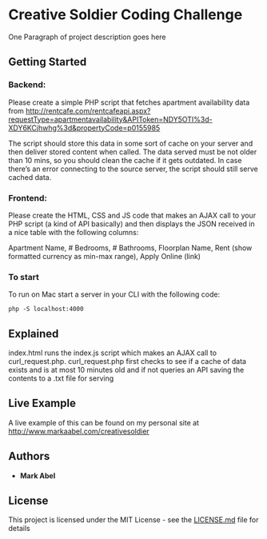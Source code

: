 # Creative Soldier Coding Challenge

One Paragraph of project description goes here

## Getting Started

### Backend:

Please create a simple PHP script that fetches apartment availability data from http://rentcafe.com/rentcafeapi.aspx?requestType=apartmentavailability&APIToken=NDY5OTI%3d-XDY6KCjhwhg%3d&propertyCode=p0155985

The script should store this data in some sort of cache on your server and then deliver stored content when called. The data served must be not older than 10 mins, so you should clean the cache if it gets outdated. In case there’s an error connecting to the source server, the script should still serve cached data.

### Frontend:

Please create the HTML, CSS and JS code that makes an AJAX call to your PHP script (a kind of API basically) and then displays the JSON received in a nice table with the following columns:

Apartment Name, # Bedrooms, # Bathrooms, Floorplan Name, Rent (show formatted currency as min-max range), Apply Online (link)

### To start

To run on Mac start a server in your CLI with the following code:

```
php -S localhost:4000 
```

## Explained

index.html runs the index.js script which makes an AJAX call to curl_request.php.  curl_request.php first checks to see if a cache of data exists and is at most 10 minutes old and if not queries an API saving the contents to a .txt file for serving

## Live Example

A live example of this can be found on my personal site at http://www.markaabel.com/creativesoldier

## Authors

* **Mark Abel** 

## License

This project is licensed under the MIT License - see the [LICENSE.md](LICENSE.md) file for details

